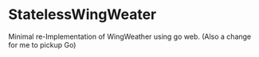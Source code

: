 StatelessWingWeater
===================

Minimal re-Implementation of WingWeather using go web. (Also a change for me to pickup Go) 